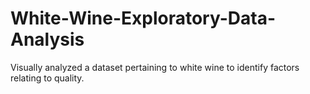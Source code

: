 # White-Wine-Exploratory-Data-Analysis
Visually analyzed a dataset pertaining to white wine to identify factors relating to quality.
